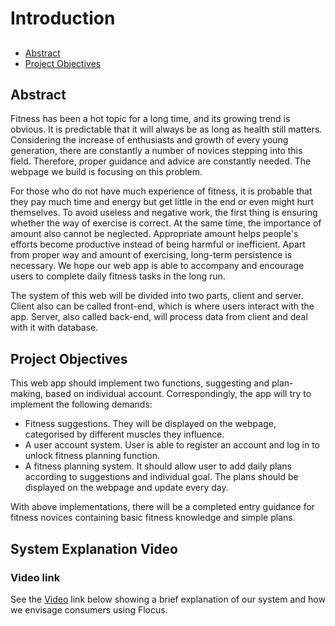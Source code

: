 # Introduction
## 
- [Abstract](#jump1)
- [Project Objectives](#jump2)

## <span id="jump1">Abstract</span>

Fitness has been a hot topic for a long time, and its growing trend is obvious. It is predictable that it will always be as long as health still matters. Considering the increase of enthusiasts and growth of every young generation, there are constantly a number of novices stepping into this field. Therefore, proper guidance and advice are constantly needed. The webpage we build is focusing on this problem.

For those who do not have much experience of fitness, it is probable that they pay much time and energy but get little in the end or even might hurt themselves. To avoid useless and negative work, the first thing is ensuring whether the way of exercise is correct. At the same time, the importance of amount also cannot be neglected. Appropriate amount helps people's efforts become productive instead of being harmful or inefficient. Apart from proper way and amount of exercising, long-term persistence is necessary. We hope our web app is able to accompany and encourage users to complete daily fitness tasks in the long run. 

The system of this web will be divided into two parts, client and server. Client also can be called front-end, which is where users interact with the app. Server, also called back-end, will process data from client and deal with it with database.

 

## <span id="jump2">Project Objectives</span>

This web app should implement two functions, suggesting and plan-making, based on individual account. Correspondingly, the app will try to implement the following demands:

- Fitness suggestions. They will be displayed on the webpage, categorised by different muscles they influence. 
- A user account system. User is able to register an account and log in to unlock fitness planning function. 
- A fitness planning system. It should allow user to add daily plans according to suggestions and individual goal. The plans should be displayed on the webpage and update every day.

With above implementations, there will be a completed entry guidance for fitness novices containing basic fitness knowledge and simple plans.
## System Explanation Video

### Video link

See the [Video](https://www.loom.com/share/c9631111d5334984afde46be6d14c818) link below showing a brief explanation of our system and how we envisage consumers using Flocus. 





